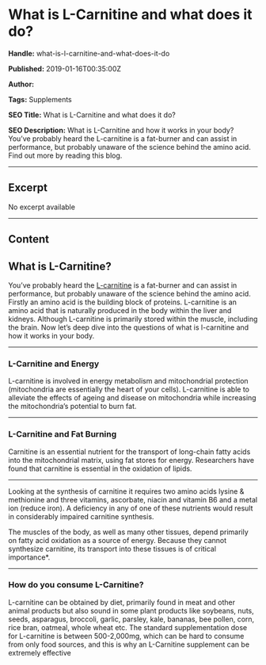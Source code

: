 # What is L-Carnitine and what does it do?

**Handle:** what-is-l-carnitine-and-what-does-it-do

**Published:** 2019-01-16T00:35:00Z

**Author:**  

**Tags:** Supplements

**SEO Title:** What is L-Carnitine and what does it do?

**SEO Description:** What is L-Carnitine and how it works in your body? You’ve probably heard the L-carnitine is a fat-burner and can assist in performance, but probably unaware of the science behind the amino acid. Find out more by reading this blog.

---

## Excerpt

No excerpt available

---

## Content

## What is L-Carnitine?

You’ve probably heard the [L-carnitine](https://www.vpa.com.au/products/l-carnitine?variant=32462615085111) is a fat-burner and can assist in performance, but probably unaware of the science behind the amino acid. Firstly an amino acid is the building block of proteins. L-carnitine is an amino acid that is naturally produced in the body within the liver and kidneys. Although L-carnitine is primarily stored within the muscle, including the brain. Now let’s deep dive into the questions of what is l-carnitine and how it works in your body.

---

### L-Carnitine and Energy

L-carnitine is involved in energy metabolism and mitochondrial protection (mitochondria are essentially the heart of your cells). L-carnitine is able to alleviate the effects of ageing and disease on mitochondria while increasing the mitochondria’s potential to burn fat.

---

### L-Carnitine and Fat Burning

Carnitine is an essential nutrient for the transport of long-chain fatty acids into the mitochondrial matrix, using fat stores for energy. Researchers have found that carnitine is essential in the oxidation of lipids.

---

Looking at the synthesis of carnitine it requires two amino acids lysine & methionine and three vitamins, ascorbate, niacin and vitamin B6 and a metal ion (reduce iron). A deficiency in any of one of these nutrients would result in considerably impaired carnitine synthesis.

The muscles of the body, as well as many other tissues, depend primarily on fatty acid oxidation as a source of energy. Because they cannot synthesize carnitine, its transport into these tissues is of critical importance*.

---

### How do you consume L-Carnitine?

L-carnitine can be obtained by diet, primarily found in meat and other animal products but also sound in some plant products like soybeans, nuts, seeds, asparagus, broccoli, garlic, parsley, kale, bananas, bee pollen, corn, rice bran, oatmeal, whole wheat etc. The standard supplementation dose for L-carnitine is between 500-2,000mg, which can be hard to consume from only food sources, and this is why an L-Carnitine supplement can be extremely effective

